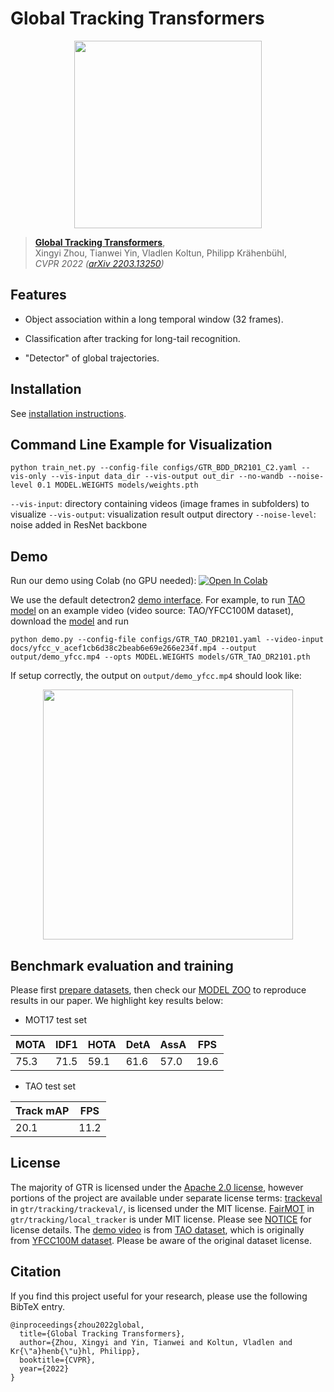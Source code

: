 # Global Tracking Transformers

<p align="center"> <img src='docs/GTR_teaser.jpg' align="center" height="300px"> </p>

> [**Global Tracking Transformers**](http://arxiv.org/abs/2203.13250),               
> Xingyi Zhou, Tianwei Yin, Vladlen Koltun, Philipp Kr&auml;henb&uuml;hl,                 
> *CVPR 2022 ([arXiv 2203.13250](http://arxiv.org/abs/2203.13250))*         


## Features

- Object association within a long temporal window (32 frames).

- Classification after tracking for long-tail recognition.

- "Detector" of global trajectories.

## Installation

See [installation instructions](docs/INSTALL.md).

## Command Line Example for Visualization

~~~
python train_net.py --config-file configs/GTR_BDD_DR2101_C2.yaml --vis-only --vis-input data_dir --vis-output out_dir --no-wandb --noise-level 0.1 MODEL.WEIGHTS models/weights.pth
~~~
`--vis-input`: directory containing videos (image frames in subfolders) to visualize
`--vis-output`: visualization result output directory
`--noise-level`: noise added in ResNet backbone

## Demo

Run our demo using Colab (no GPU needed): [![Open In Colab](https://colab.research.google.com/assets/colab-badge.svg)](https://colab.research.google.com/drive/1vW1sSQc0daGSNjdBXdD-wFEPKT27qwDe)


We use the default detectron2 [demo interface](https://github.com/facebookresearch/detectron2/blob/main/GETTING_STARTED.md). For example, to run [TAO model](configs/GTR_TAO_DR2101.yaml) on an example video (video source: TAO/YFCC100M dataset), download the [model](https://drive.google.com/file/d/1TqkLpFZvOMY5HTTaAWz25RxtLHdzQ-CD/view?usp=sharing) and run

~~~
python demo.py --config-file configs/GTR_TAO_DR2101.yaml --video-input docs/yfcc_v_acef1cb6d38c2beab6e69e266e234f.mp4 --output output/demo_yfcc.mp4 --opts MODEL.WEIGHTS models/GTR_TAO_DR2101.pth
~~~

If setup correctly, the output on `output/demo_yfcc.mp4` should look like:

<p align="center"> <img src='docs/demo_yfcc.gif' align="center" height="400px"> </p>

## Benchmark evaluation and training

Please first [prepare datasets](datasets/README.md), then check our [MODEL ZOO](docs/MODEL_ZOO.md) to reproduce results in our paper. We highlight key results below:

- MOT17 test set

|  MOTA     |  IDF1  |  HOTA  | DetA  | AssA  | FPS |
|-----------|--------|--------|-------|-------|-----|
| 75.3      |  71.5  | 59.1   | 61.6  | 57.0  | 19.6|

- TAO test set

|  Track mAP  |  FPS   |
|-------------|--------|
| 20.1        |   11.2 |


## License

The majority of GTR is licensed under the [Apache 2.0 license](LICENSE), however portions of the project are available under separate license terms: [trackeval](https://github.com/JonathonLuiten/TrackEval) in `gtr/tracking/trackeval/`, is licensed under the MIT license. [FairMOT](https://github.com/ifzhang/FairMOT) in `gtr/tracking/local_tracker` is under MIT license. Please see [NOTICE](NOTICE) for license details.
The [demo video](docs/yfcc_v_acef1cb6d38c2beab6e69e266e234f) is from [TAO dataset](http://taodataset.org/#), which is originally from [YFCC100M dataset](https://multimediacommons.wordpress.com/yfcc100m-core-dataset/). Please be aware of the original dataset license.

## Citation

If you find this project useful for your research, please use the following BibTeX entry.

    @inproceedings{zhou2022global,
      title={Global Tracking Transformers},
      author={Zhou, Xingyi and Yin, Tianwei and Koltun, Vladlen and Kr{\"a}henb{\"u}hl, Philipp},
      booktitle={CVPR},
      year={2022}
    }

